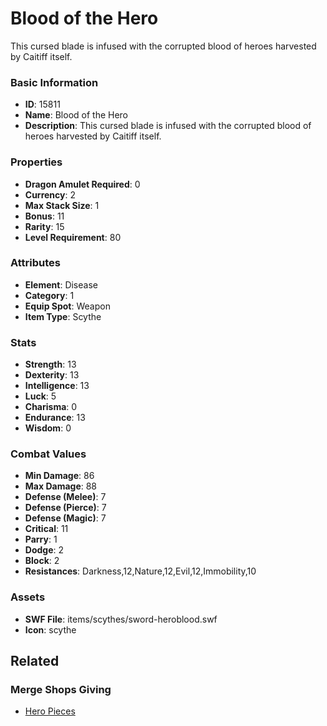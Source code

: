 # Blood of the Hero

This cursed blade is infused with the corrupted blood of heroes harvested by Caitiff itself.

### Basic Information

- **ID**: 15811
- **Name**: Blood of the Hero
- **Description**: This cursed blade is infused with the corrupted blood of heroes harvested by Caitiff itself.

### Properties

- **Dragon Amulet Required**: 0
- **Currency**: 2
- **Max Stack Size**: 1
- **Bonus**: 11
- **Rarity**: 15
- **Level Requirement**: 80

### Attributes

- **Element**: Disease
- **Category**: 1
- **Equip Spot**: Weapon
- **Item Type**: Scythe

### Stats

- **Strength**: 13
- **Dexterity**: 13
- **Intelligence**: 13
- **Luck**: 5
- **Charisma**: 0
- **Endurance**: 13
- **Wisdom**: 0

### Combat Values

- **Min Damage**: 86
- **Max Damage**: 88
- **Defense (Melee)**: 7
- **Defense (Pierce)**: 7
- **Defense (Magic)**: 7
- **Critical**: 11
- **Parry**: 1
- **Dodge**: 2
- **Block**: 2
- **Resistances**: Darkness,12,Nature,12,Evil,12,Immobility,10

### Assets

- **SWF File**: items/scythes/sword-heroblood.swf
- **Icon**: scythe

## Related

### Merge Shops Giving

- [Hero Pieces](../merge-shops/251-hero-pieces.md)

